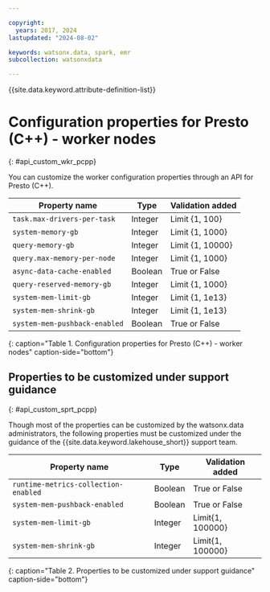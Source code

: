 ```yaml
---

copyright:
  years: 2017, 2024
lastupdated: "2024-08-02"

keywords: watsonx.data, spark, emr
subcollection: watsonxdata

---
```


{{site.data.keyword.attribute-definition-list}}

# Configuration properties for Presto (C++) - worker nodes
{: #api_custom_wkr_pcpp}

You can customize the worker configuration properties through an API for Presto (C++).

| Property name | Type | Validation added |
| --- | --- | --- |
| `task.max-drivers-per-task` | Integer | Limit {1, 100} |
| `system-memory-gb` | Integer | Limit {1, 1000} |
| `query-memory-gb` | Integer | Limit {1, 10000} |
| `query.max-memory-per-node` | Integer | Limit {1, 1000} |
| `async-data-cache-enabled` | Boolean | True or False |
| `query-reserved-memory-gb` | Integer | Limit {1, 1000} |
| `system-mem-limit-gb` | Integer | Limit {1, 1e13} |
| `system-mem-shrink-gb` | Integer | Limit {1, 1e13} |
| `system-mem-pushback-enabled` | Boolean | True or False |
{: caption="Table 1. Configuration properties for Presto (C++) - worker nodes" caption-side="bottom"}

## Properties to be customized under support guidance
{: #api_custom_sprt_pcpp}

Though most of the properties can be customized by the watsonx.data administrators, the following properties must be customized under the guidance of the {{site.data.keyword.lakehouse_short}} support team.

| Property name | Type | Validation added |
| --- | --- | --- |
| `runtime-metrics-collection-enabled` | Boolean | True or False |
| `system-mem-pushback-enabled` | Boolean | True or False |
| `system-mem-limit-gb` | Integer | Limit{1, 100000} |
| `system-mem-shrink-gb` | Integer | Limit{1, 100000} |
{: caption="Table 2. Properties to be customized under support guidance" caption-side="bottom"}
